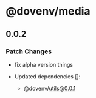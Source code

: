 # @dovenv/media

## 0.0.2

### Patch Changes

- fix alpha version things

- Updated dependencies []:
  - @dovenv/utils@0.0.1
